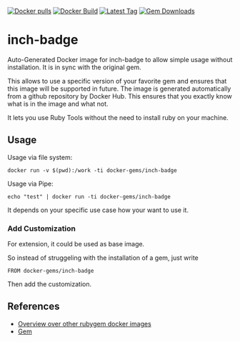 [![Docker pulls](https://img.shields.io/docker/pulls/rubygem/inch-badge.svg)](https://hub.docker.com/r/rubygem/inch-badge/)
[![Docker Build](https://img.shields.io/docker/automated/rubygem/inch-badge.svg)](https://hub.docker.com/r/rubygem/inch-badge/)
[![Latest Tag](https://img.shields.io/github/tag/docker-rubygem/inch-badge.svg)](https://hub.docker.com/r/rubygem/inch-badge/)
[![Gem Downloads](https://img.shields.io/gem/dt/inch-badge.svg)](https://rubygems.org/gems/inch-badge/)
# inch-badge

Auto-Generated Docker image for inch-badge to allow simple usage without installation.
It is in sync with the original gem.

This allows to use a specific version of your favorite gem and ensures that this image will be supported in future.
The image is generated automatically from a github repository by Docker Hub.
This ensures that you exactly know what is in the image and what not.

It lets you use Ruby Tools without the need to install ruby on your machine.

## Usage

Usage via file system:

`docker run -v $(pwd):/work -ti docker-gems/inch-badge`

Usage via Pipe:

`echo "test" | docker run -ti docker-gems/inch-badge`

It depends on your specific use case how your want to use it.

### Add Customization

For extension, it could be used as base image.

So instead of struggeling with the installation of a gem, just write

`FROM docker-gems/inch-badge`

Then add the customization.

## References

 - [Overview over other rubygem docker images](https://github.com/thinkbot/docker-rubygem)
 - [Gem](https://rubygems.org/gems/inch-badge/)
